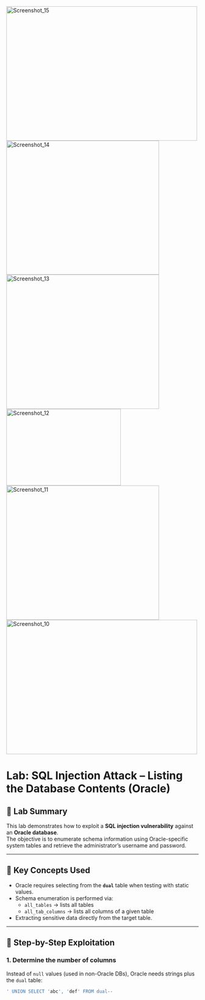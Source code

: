 <img width="500" height="351" alt="Screenshot_15" src="https://github.com/user-attachments/assets/0adae7c5-91eb-42b0-8319-5556a5ee550c" /> 
<img width="400" height="350" alt="Screenshot_14" src="https://github.com/user-attachments/assets/c4db386e-182e-48cc-924b-578bdc5a2e72" />
<img width="400" height="351" alt="Screenshot_13" src="https://github.com/user-attachments/assets/e8ed0cfb-d623-48c1-bc13-32e5b8d90bf3" />
<img width="300" height="200" alt="Screenshot_12" src="https://github.com/user-attachments/assets/ea06ffe9-a857-4bcf-b209-fbdc0a423c41" />
<img width="400" height="351" alt="Screenshot_11" src="https://github.com/user-attachments/assets/17029d53-6033-45a6-8787-a89356280924" />
<img width="500" height="351" alt="Screenshot_10" src="https://github.com/user-attachments/assets/0a928f80-0964-45b9-add2-a1a31335cae3" />

# Lab: SQL Injection Attack – Listing the Database Contents (Oracle)

## 📝 Lab Summary
This lab demonstrates how to exploit a **SQL injection vulnerability** against an **Oracle database**.  
The objective is to enumerate schema information using Oracle-specific system tables and retrieve the administrator’s username and password.

---

## 🔑 Key Concepts Used
- Oracle requires selecting from the **`dual`** table when testing with static values.
- Schema enumeration is performed via:
  - `all_tables` → lists all tables
  - `all_tab_columns` → lists all columns of a given table
- Extracting sensitive data directly from the target table.

---

## 🚀 Step-by-Step Exploitation

### 1. Determine the number of columns
Instead of `null` values (used in non-Oracle DBs), Oracle needs strings plus the `dual` table:
```sql
' UNION SELECT 'abc', 'def' FROM dual--



